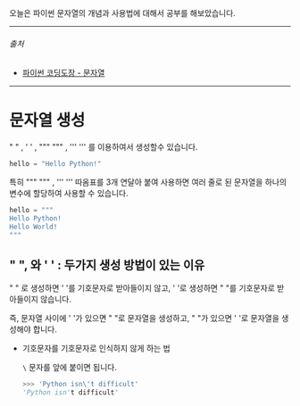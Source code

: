 오늘은 파이썬 문자열의 개념과 사용법에 대해서 공부를 해보았습니다.

---

###### 출처

- [파이썬 코딩도장 - 문자열](https://dojang.io/mod/page/view.php?id=2196)

---



# 문자열 생성

" " , ' ' , """ """ , ''' ''' 를 이용하여서 생성할수 있습니다.

```python
hello = "Hello Python!"
```

특히 """ """ , ''' ''' 따옴표를 3개 연달아 붙여 사용하면 여러 줄로 된 문자열을 하나의 변수에 할당하여 사용할 수 있습니다.

```python
hello = """
Hello Python!
Hello World!
"""
```



## " ", 와 ' ' : 두가지 생성 방법이 있는 이유

" " 로 생성하면 ' '를 기호문자로 받아들이지 않고, ' '로 생성하면 " "를 기호문자로 받아들이지 않습니다.

즉, 문자열 사이에 ' '가 있으면 " "로 문자열을 생성하고, " "가 있으면 ' '로 문자열을 생성해야 합니다.



- 기호문자를 기호문자로 인식하지 않게 하는 법

  `\` 문자를 앞에 붙이면 됩니다.

  ```python
  >>> 'Python isn\'t difficult'
  'Python isn't difficult'
  ```

  





